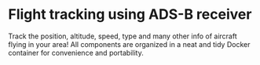 # Flight tracking using ADS-B receiver

Track the position, altitude, speed, type and many other info of aircraft flying in your area! All components are organized in a neat and tidy Docker container for convenience and portability.
